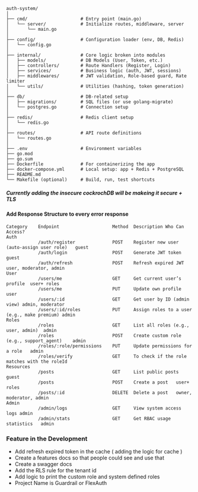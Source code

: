 ``` 
auth-system/
│
├── cmd/                    # Entry point (main.go)
│   └── server/             # Initialize routes, middleware, server
│       └── main.go
│
├── config/                 # Configuration loader (env, DB, Redis)
│   └── config.go
│
├── internal/               # Core logic broken into modules
│   ├── models/             # DB Models (User, Token, etc.)
│   ├── controllers/        # Route Handlers (Register, Login)
│   ├── services/           # Business logic (auth, JWT, sessions)
│   ├── middlewares/        # JWT validation, Role-based guard, Rate limiter
│   └── utils/              # Utilities (hashing, token generation)
│
├── db/                     # DB-related setup
│   ├── migrations/         # SQL files (or use golang-migrate)
│   └── postgres.go         # Connection setup
│
├── redis/                  # Redis client setup
│   └── redis.go
│
├── routes/                 # API route definitions
│   └── routes.go
│
├── .env                    # Environment variables
├── go.mod
├── go.sum
├── Dockerfile              # For containerizing the app
├── docker-compose.yml      # Local setup: app + Redis + PostgreSQL
├── README.md
└── Makefile (optional)     # Build, run, test shortcuts
```


##### Currently adding the insecure cockrochDB will be makeing it secure + TLS 
#### Add Response Structure to every error response



```
Category	Endpoint	                Method	Description	Who Can Access?
Auth	
            /auth/register	            POST	Register new user (auto-assign user role)	guest
            /auth/login	                POST	Generate JWT token	guest
            /auth/refresh	            POST	Refresh expired JWT	user, moderator, admin 
User	
            /users/me	                GET	    Get current user’s profile	user+ roles
            /users/me	                PUT	    Update own profile	user 
            /users/:id	                GET	    Get user by ID (admin view)	admin, moderator
            /users/:id/roles	        PUT	    Assign roles to a user (e.g., make premium)	admin
Roles	
            /roles	                    GET	    List all roles (e.g., user, admin)	admin
            /roles	                    POST	Create custom role (e.g., support_agent)	admin
            /roles/:role/permissions	PUT	    Update permissions for a role	admin
            /roles/verify               GET     To check if the role matches with the roleId
Resources	
            /posts	                    GET	    List public posts	guest
            /posts	                    POST	Create a post	user+ roles
            /posts/:id	                DELETE	Delete a post	owner, moderator, admin
Admin	
            /admin/logs	                GET	    View system access logs	admin
            /admin/stats	            GET	    Get RBAC usage statistics	admin
```

### Feature in the Development
- Add refresh expired token in the cache ( adding the logic for cache )
- Create a features docs so that people could see and use that
- Create a swagger docs
- Add the RLS rule for the tenant id
- Add logic to print the custom role and system defined roles
- Project Name is Guardrail or FlexAuth